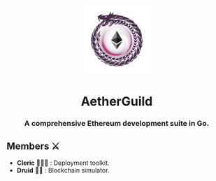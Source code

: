 <div align="center">
    <img src=".github/logo.svg" alt="AetherGuild logo" width="160" />
    <h1>AetherGuild</h1>
    <h3>A comprehensive Ethereum development suite in Go.</h3>
</div>

## Members ⚔️

- **Cleric** 🧙🏼‍♂️ : Deployment toolkit.
- **Druid** 🧝‍♀️ : Blockchain simulator.
